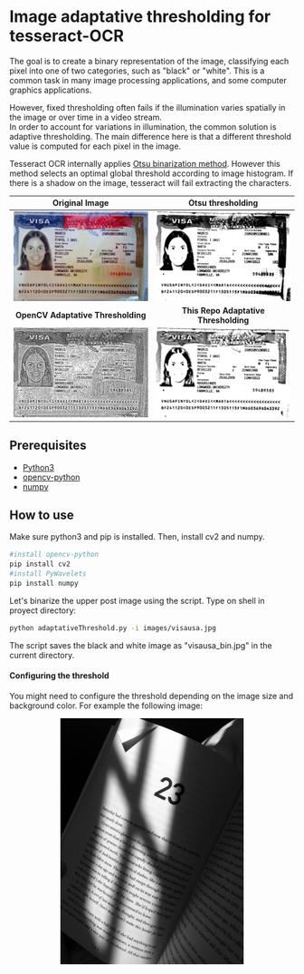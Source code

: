 # Image adaptative thresholding for tesseract-OCR
The goal is to create a binary representation of the image, classifying each pixel into one of two categories, such as "black" or "white". This is a common task in many image processing applications, and some computer graphics applications. 

However, fixed thresholding often fails if the illumination varies spatially in the image or over time in a video stream. <br>In order to account for variations in illumination, the common solution is adaptive thresholding. The main difference here is that a different threshold value is computed for each pixel in the image.

Tesseract OCR internally applies [Otsu binarization method](https://ieeexplore.ieee.org/stamp/stamp.jsp?arnumber=4310076). However this method selects an optimal global threshold according to image histogram. If there is a shadow on the image, tesseract will fail extracting the characters.

|  Original Image  | Otsu thresholding |
| :-------------: | :----------: | 
|  ![](images/visausa.jpg) | ![](images/otsubinarization.jpg)   | 
| **OpenCV Adaptative Thresholding**   |**This Repo Adaptative Thresholding** |
| ![](images/adaptativeopencv.jpg)   | ![](images/mybinariza.jpg) |

## Prerequisites
* [Python3](https://www.python.org/)
* [opencv-python](https://pypi.python.org/pypi/opencv-python)
* [numpy](https://scipy.org/install.html)

## How to use
Make sure python3 and pip is installed. Then, install cv2 and numpy.

```bash
#install opencv-python
pip install cv2
#install PyWavelets
pip install numpy
```

Let's binarize the upper post image using the script. Type on shell in proyect directory:

```bash
python adaptativeThreshold.py -i images/visausa.jpg
```
The script saves the black and white image as "visausa_bin.jpg" in the current directory.

#### Configuring the threshold

You might need to configure the threshold depending on the image size and background color.
For example the following image:

<p align="center">
  <img src="images/hh.jpg" width="324" width="170">
</p>








